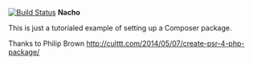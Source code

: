 [![Build Status](https://travis-ci.org/peternicholls/nacho.svg?branch=master)](https://travis-ci.org/peternicholls/nacho)
**Nacho**

This is just a tutorialed example of setting up a Composer package.

Thanks to Philip Brown http://culttt.com/2014/05/07/create-psr-4-php-package/
